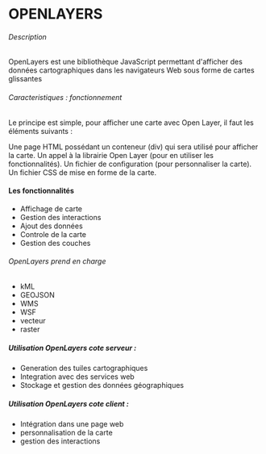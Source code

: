 # OPENLAYERS

###### Description 
OpenLayers est une bibliothèque JavaScript permettant d'afficher des données cartographiques dans les navigateurs Web sous forme de cartes glissantes

###### Caracteristiques : fonctionnement

Le principe est simple, pour afficher une carte avec Open Layer, il faut les éléments suivants :

Une page HTML possédant un conteneur (div) qui sera utilisé pour afficher la carte.
Un appel à la librairie Open Layer (pour en utiliser les fonctionnalités).
Un fichier de configuration (pour personnaliser la carte).
Un fichier CSS de mise en forme de la carte.

#### Les fonctionnalités

- Affichage de carte
- Gestion des interactions
- Ajout des données
- Controle de la carte 
- Gestion des couches


###### OpenLayers prend en charge 

- kML 
- GEOJSON 
- WMS
- WSF 
- vecteur
- raster 

#####  Utilisation OpenLayers cote serveur :

- Generation des tuiles cartographiques
- Integration avec des services web
- Stockage et gestion des données géographiques

#####  Utilisation OpenLayers cote client :

- Intégration dans une page web
- personnalisation de la carte
- gestion des interactions 

